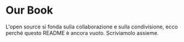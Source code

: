 # Our Book
L'open source si fonda sulla collaborazione e sulla condivisione, ecco perché questo README è ancora vuoto. Scriviamolo assieme.
